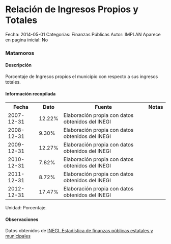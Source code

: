 Relación de Ingresos Propios y Totales
=====

Fecha: 2014-05-01
Categorías: Finanzas Públicas
Autor: IMPLAN
Aparece en pagina inicial: No

### Matamoros

#### Descripción

Porcentaje de Ingresos propios el municipio con respecto a sus ingresos totales.

#### Información recopilada

<table class="table table-hover table-bordered">
  <tr><th>Fecha</th><th>Dato</th><th>Fuente</th><th>Notas</th></tr>
  <tr><td>2007-12-31</td><td>12.22%</td><td>Elaboración propia con datos obtenidos del INEGI</td><td></td></tr>
  <tr><td>2008-12-31</td><td>9.30%</td><td>Elaboración propia con datos obtenidos del INEGI</td><td></td></tr>
  <tr><td>2009-12-31</td><td>12.27%</td><td>Elaboración propia con datos obtenidos del INEGI</td><td></td></tr>
  <tr><td>2010-12-31</td><td>7.82%</td><td>Elaboración propia con datos obtenidos del INEGI</td><td></td></tr>
  <tr><td>2011-12-31</td><td>8.72%</td><td>Elaboración propia con datos obtenidos del INEGI</td><td></td></tr>
  <tr><td>2012-12-31</td><td>17.47%</td><td>Elaboración propia con datos obtenidos del INEGI</td><td></td></tr>
</table>

Unidad: Porcentaje.

#### Observaciones

Datos obtenidos de [INEGI. Estadística de finanzas públicas estatales y municipales](http://www.inegi.org.mx/sistemas/olap/Proyectos/bd/continuas/finanzaspublicas/FPMun.asp?s=est&c=11289&proy=efipem_fmun)
